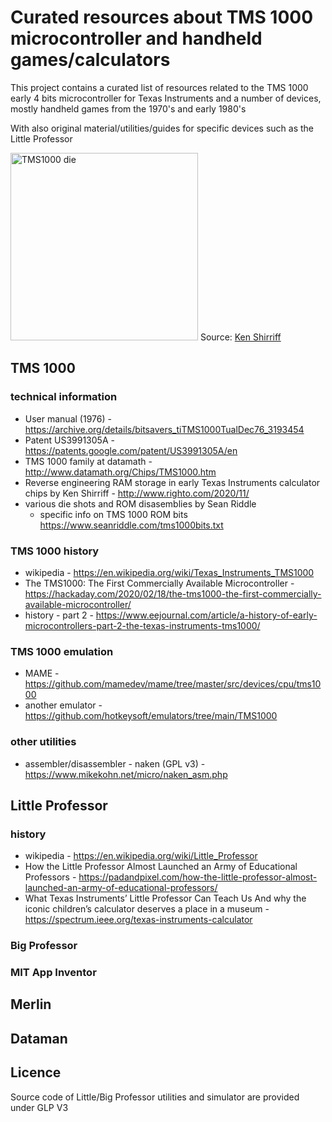 # Curated resources about TMS 1000 microcontroller and handheld games/calculators

This project contains a curated list of resources related to the TMS 1000 early 4 bits microcontroller 
for Texas Instruments and a number of devices, mostly handheld games from the 1970's and early 1980's

With also original material/utilities/guides for specific devices such as the Little Professor

<img src="https://static.righto.com/images/tms1000-ram/tms-1000-labeled.jpg" alt="TMS1000 die" width="300" height="300">
Source: <a href="https://www.righto.com/2020/11/">Ken Shirriff</a>

## TMS 1000 

### technical information

* User manual (1976) - https://archive.org/details/bitsavers_tiTMS1000TualDec76_3193454
* Patent US3991305A - https://patents.google.com/patent/US3991305A/en
* TMS 1000 family at datamath - http://www.datamath.org/Chips/TMS1000.htm
* Reverse engineering RAM storage in early Texas Instruments calculator chips by Ken Shirriff - http://www.righto.com/2020/11/
* various die shots and ROM disasemblies by Sean Riddle
  * specific info on TMS 1000 ROM bits https://www.seanriddle.com/tms1000bits.txt

### TMS 1000 history

* wikipedia - https://en.wikipedia.org/wiki/Texas_Instruments_TMS1000
* The TMS1000: The First Commercially Available Microcontroller - https://hackaday.com/2020/02/18/the-tms1000-the-first-commercially-available-microcontroller/
* history - part 2 - https://www.eejournal.com/article/a-history-of-early-microcontrollers-part-2-the-texas-instruments-tms1000/

### TMS 1000 emulation

* MAME - https://github.com/mamedev/mame/tree/master/src/devices/cpu/tms1000
* another emulator - https://github.com/hotkeysoft/emulators/tree/main/TMS1000

### other utilities

* assembler/disassembler - naken (GPL v3) -https://www.mikekohn.net/micro/naken_asm.php

## Little Professor

### history

* wikipedia - https://en.wikipedia.org/wiki/Little_Professor
* How the Little Professor Almost Launched an Army of Educational Professors - https://padandpixel.com/how-the-little-professor-almost-launched-an-army-of-educational-professors/
* What Texas Instruments’ Little Professor Can Teach Us And why the iconic children’s calculator deserves a place in a museum - https://spectrum.ieee.org/texas-instruments-calculator

### Big Professor

### MIT App Inventor

## Merlin

## Dataman

## Licence

Source code of Little/Big Professor utilities and simulator are provided under GLP V3
